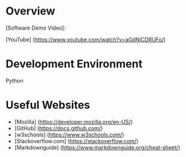 # Overview

[Software Demo Video]:

[YouTube] (https://www.youtube.com/watch?v=aGdNjCDRUFo/)

# Development Environment

Python

# Useful Websites

* [Mozilla] (https://developer.mozilla.org/en-US/)
* [GitHub] (https://docs.github.com/)
* [w3schools] (https://www.w3schools.com/)
* [Stackoverflow.com] (https://stackoverflow.com/)
* [Markdownguide] (https://www.markdownguide.org/cheat-sheet/)